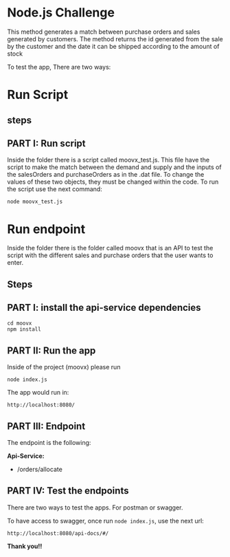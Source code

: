 # Node.js Challenge
 This method generates a match between purchase orders and sales generated by customers. The method returns the id generated from the sale by the customer and the date it can be shipped according to the amount of stock

To test the app, There are two ways:

# Run Script 

## steps

## PART I: Run script
Inside the folder there is a script called moovx_test.js. This file have the script to make the match between the demand and supply and the inputs of the salesOrders and purchaseOrders as in the .dat file. To change the values ​​of these two objects, they must be changed within the code. To run the script use the next command:

```
node moovx_test.js
```

# Run endpoint 

Inside the folder there is the folder called moovx that is an API to test the script with the different sales and purchase orders that the user wants to enter.

## Steps

## PART I:  install the api-service dependencies
```
cd moovx
npm install
```

## PART II: Run the app
Inside of the project (moovx) please run
```
node index.js
```

The app would run in:

`http://localhost:8080/` 


## PART III: Endpoint

The endpoint is the following:

<strong> Api-Service: </strong>
- /orders/allocate


## PART IV: Test the endpoints

There are two ways to test the apps. For postman or swagger.

To have access to swagger, once run `node index.js`, use the next url:

`http://localhost:8080/api-docs/#/`


<strong>Thank you!!</strong>
